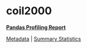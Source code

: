 # coil2000

[**Pandas Profiling Report**](https://epistasislab.github.io/penn-ml-benchmarks/profile/coil2000.html)

[Metadata](metadata.yaml) | [Summary Statistics](summary_stats.tsv)

